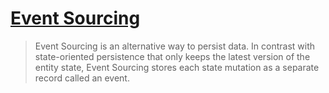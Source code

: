 # [Event Sourcing](https://www.eventstore.com/blog/what-is-event-sourcing)
> Event Sourcing is an alternative way to persist data. In contrast with state-oriented persistence that only keeps the latest version of the entity state, Event Sourcing stores each state mutation as a separate record called an event.